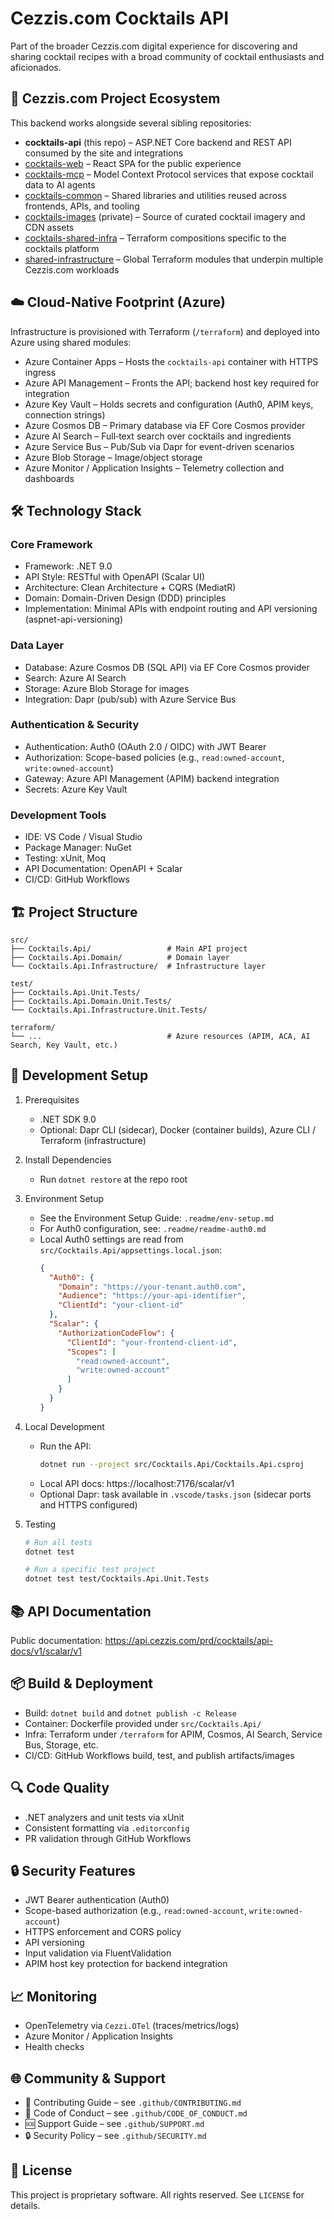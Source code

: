 # Cezzis.com Cocktails API

Part of the broader Cezzis.com digital experience for discovering and sharing cocktail recipes with a broad
community of cocktail enthusiasts and aficionados.

## 🧩 Cezzis.com Project Ecosystem

This backend works alongside several sibling repositories:

- **cocktails-api** (this repo) – ASP.NET Core backend and REST API consumed by the site and integrations
- [cocktails-web](https://github.com/mtnvencenzo/cezzis-com-cocktails-web) – React SPA for the public experience
- [cocktails-mcp](https://github.com/mtnvencenzo/cezzis-com-cocktails-mcp) – Model Context Protocol services that expose cocktail data to AI agents
- [cocktails-common](https://github.com/mtnvencenzo/cezzis-com-cocktails-common) – Shared libraries and utilities reused across frontends, APIs, and tooling
- [cocktails-images](https://github.com/mtnvencenzo/cezzis-com-cocktails-images) (private) – Source of curated cocktail imagery and CDN assets
- [cocktails-shared-infra](https://github.com/mtnvencenzo/cezzis-com-cocktails-shared-infra) – Terraform compositions specific to the cocktails platform
- [shared-infrastructure](https://github.com/mtnvencenzo/shared-infrastructure) – Global Terraform modules that underpin multiple Cezzis.com workloads

## ☁️ Cloud-Native Footprint (Azure)

Infrastructure is provisioned with Terraform (`/terraform`) and deployed into Azure using shared modules:

- Azure Container Apps – Hosts the `cocktails-api` container with HTTPS ingress
- Azure API Management – Fronts the API; backend host key required for integration
- Azure Key Vault – Holds secrets and configuration (Auth0, APIM keys, connection strings)
- Azure Cosmos DB – Primary database via EF Core Cosmos provider
- Azure AI Search – Full‑text search over cocktails and ingredients
- Azure Service Bus – Pub/Sub via Dapr for event-driven scenarios
- Azure Blob Storage – Image/object storage
- Azure Monitor / Application Insights – Telemetry collection and dashboards

## 🛠️ Technology Stack

### Core Framework
- Framework: .NET 9.0
- API Style: RESTful with OpenAPI (Scalar UI)
- Architecture: Clean Architecture + CQRS (MediatR)
- Domain: Domain-Driven Design (DDD) principles
- Implementation: Minimal APIs with endpoint routing and API versioning (aspnet-api-versioning)

### Data Layer
- Database: Azure Cosmos DB (SQL API) via EF Core Cosmos provider
- Search: Azure AI Search
- Storage: Azure Blob Storage for images
- Integration: Dapr (pub/sub) with Azure Service Bus

### Authentication & Security
- Authentication: Auth0 (OAuth 2.0 / OIDC) with JWT Bearer
- Authorization: Scope-based policies (e.g., `read:owned-account`, `write:owned-account`)
- Gateway: Azure API Management (APIM) backend integration
- Secrets: Azure Key Vault

### Development Tools
- IDE: VS Code / Visual Studio
- Package Manager: NuGet
- Testing: xUnit, Moq
- API Documentation: OpenAPI + Scalar
- CI/CD: GitHub Workflows

## 🏗️ Project Structure
```
src/
├── Cocktails.Api/                 # Main API project
├── Cocktails.Api.Domain/          # Domain layer
└── Cocktails.Api.Infrastructure/  # Infrastructure layer

test/
├── Cocktails.Api.Unit.Tests/
├── Cocktails.Api.Domain.Unit.Tests/
└── Cocktails.Api.Infrastructure.Unit.Tests/

terraform/
└── ...                            # Azure resources (APIM, ACA, AI Search, Key Vault, etc.)
```

## 🚀 Development Setup

1) Prerequisites
   - .NET SDK 9.0
   - Optional: Dapr CLI (sidecar), Docker (container builds), Azure CLI / Terraform (infrastructure)

2) Install Dependencies
   - Run `dotnet restore` at the repo root

3) Environment Setup
   - See the Environment Setup Guide: `.readme/env-setup.md`
   - For Auth0 configuration, see: `.readme/readme-auth0.md`
   - Local Auth0 settings are read from `src/Cocktails.Api/appsettings.local.json`:
     ```json
     {
       "Auth0": {
         "Domain": "https://your-tenant.auth0.com",
         "Audience": "https://your-api-identifier",
         "ClientId": "your-client-id"
       },
       "Scalar": {
         "AuthorizationCodeFlow": {
           "ClientId": "your-frontend-client-id",
           "Scopes": [
             "read:owned-account",
             "write:owned-account"
           ]
         }
       }
     }
     ```

4) Local Development
   - Run the API:
     ```bash
     dotnet run --project src/Cocktails.Api/Cocktails.Api.csproj
     ```
   - Local API docs: https://localhost:7176/scalar/v1
   - Optional Dapr: task available in `.vscode/tasks.json` (sidecar ports and HTTPS configured)

5) Testing
   ```bash
   # Run all tests
   dotnet test

   # Run a specific test project
   dotnet test test/Cocktails.Api.Unit.Tests
   ```

## 📚 API Documentation

Public documentation: https://api.cezzis.com/prd/cocktails/api-docs/v1/scalar/v1

## 📦 Build & Deployment

- Build: `dotnet build` and `dotnet publish -c Release`
- Container: Dockerfile provided under `src/Cocktails.Api/`
- Infra: Terraform under `/terraform` for APIM, Cosmos, AI Search, Service Bus, Storage, etc.
- CI/CD: GitHub Workflows build, test, and publish artifacts/images

## 🔍 Code Quality

- .NET analyzers and unit tests via xUnit
- Consistent formatting via `.editorconfig`
- PR validation through GitHub Workflows

## 🔒 Security Features

- JWT Bearer authentication (Auth0)
- Scope-based authorization (e.g., `read:owned-account`, `write:owned-account`)
- HTTPS enforcement and CORS policy
- API versioning
- Input validation via FluentValidation
- APIM host key protection for backend integration

## 📈 Monitoring

- OpenTelemetry via `Cezzi.OTel` (traces/metrics/logs)
- Azure Monitor / Application Insights
- Health checks

## 🌐 Community & Support

- 🤝 Contributing Guide – see `.github/CONTRIBUTING.md`
- 🤗 Code of Conduct – see `.github/CODE_OF_CONDUCT.md`
- 🆘 Support Guide – see `.github/SUPPORT.md`
- 🔒 Security Policy – see `.github/SECURITY.md`

## 📄 License

This project is proprietary software. All rights reserved. See `LICENSE` for details.